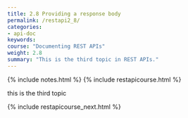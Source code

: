 ```yaml
---
title: 2.8 Providing a response body
permalink: /restapi2_8/
categories:
- api-doc
keywords: 
course: "Documenting REST APIs"
weight: 2.8
summary: "This is the third topic in REST APIs."
---
```

{% include notes.html %}
{% include restapicourse.html %}

this is the third topic

{% include restapicourse_next.html %}



